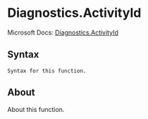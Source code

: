 # Diagnostics.ActivityId

Microsoft Docs: [Diagnostics.ActivityId](https://docs.microsoft.com/en-us/powerquery-m/diagnostics-activityid)

## Syntax

```
Syntax for this function.
```

## About

About this function.

